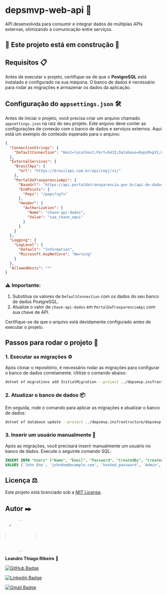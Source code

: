# depsmvp-web-api 🚀

API desenvolvida para consumir e integrar dados de múltiplas APIs externas, otimizando a comunicação entre serviços.

## 🚧 Este projeto está em construção 🚧

## Requisitos 📋

Antes de executar o projeto, certifique-se de que o **PostgreSQL** está instalado e configurado na sua máquina. O banco de dados é necessário para rodar as migrações e armazenar os dados da aplicação.

## Configuração do `appsettings.json` 🛠️

Antes de iniciar o projeto, você precisa criar um arquivo chamado `appsettings.json` na raiz do seu projeto. Este arquivo deve conter as configurações de conexão com o banco de dados e serviços externos. Aqui está um exemplo do conteúdo esperado para o arquivo:

```json
{
  "ConnectionStrings": {
    "DefaultConnection": "Host=localhost;Port=5433;Database=DepsMvpV1;Username=root;Password=postgres"
  },
  "ExternalServices": {
    "BrasilApi": {
      "Url": "https://brasilapi.com.br/api/cnpj/v1/"
    },
    "PortalDaTrasparenciaApi": {
      "BaseUrl": "https://api.portaldatransparencia.gov.br/api-de-dados",
      "EndPoints": {
        "Peps": "/peps?cpf="
      },
      "Header": {
        "Authorization": {
          "Name": "chave-api-dados",
          "Value": "sua_chave_aqui"
        }
      }
    }
  },
  "Logging": {
    "LogLevel": {
      "Default": "Information",
      "Microsoft.AspNetCore": "Warning"
    }
  },
  "AllowedHosts": "*"
}
```

### ⚠️ Importante:
1. Substitua os valores de `DefaultConnection` com os dados do seu banco de dados PostgreSQL.
2. Atualize o valor de `chave-api-dados` em `PortalDaTrasparenciaApi` com sua chave de API.

Certifique-se de que o arquivo está devidamente configurado antes de executar o projeto.

## Passos para rodar o projeto 📝

### 1. Executar as migrações ⚙️

Após clonar o repositório, é necessário rodar as migrações para configurar o banco de dados corretamente. Utilize o comando abaixo:

```bash
dotnet ef migrations add InitialMigration --project ../depsmvp.insfrastructure/depsmvp.insfrastructure.csproj --startup-project ../depsmvp-web-api
```

### 2. Atualizar o banco de dados 📦

Em seguida, rode o comando para aplicar as migrações e atualizar o banco de dados:

```bash
dotnet ef database update --project ../depsmvp.insfrastructure/depsmvp.insfrastructure.csproj --startup-project ../depsmvp-web-api
```

### 3. Inserir um usuário manualmente 👤

Após as migrações, você precisará inserir manualmente um usuário no banco de dados. Execute o seguinte comando SQL:

```sql
INSERT INTO "Users" ("Name", "Email", "Password", "CreatedBy", "CreatedAt")
VALUES ('John Doe', 'johndoe@example.com', 'hashed_password', 'Admin', '2024-10-11');
```

## Licença ⚖️

Este projeto está licenciado sob a [MIT License](LICENSE).

## Autor ✒️

 <img style="border-radius: 50%;" src="https://avatars.githubusercontent.com/u/111009157?s=400&u=ccf989df0bb9cf41495186f2bc0564c1b03b0d4e&v=4" width="100px;" alt=""/>

**Leandro Thiago Ribeiro** 👋

[![GitHub Badge](https://img.shields.io/badge/-LeandroTRibeiro-black?style=flat-square&logo=GitHub&logoColor=white&link=https://github.com/LeandroTRibeiro)](https://github.com/LeandroTRibeiro)

[![Linkedin Badge](https://img.shields.io/badge/-LeandroRibeiro-blue?style=flat-square&logo=Linkedin&logoColor=white&link=https://www.linkedin.com/in/ribeiro-leandro/)](https://www.linkedin.com/in/ribeiro-leandro/)

[![Gmail Badge](https://img.shields.io/badge/-leandrothiago_ribeiro@hotmail.com-c14438?style=flat-square&logo=Gmail&logoColor=white&link=mailto:leandrothiago_ribeiro@hotmail.com)](mailto:leandrothiago_ribeiro@hotmail.com)
